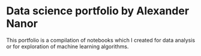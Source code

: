 # Data science portfolio by Alexander Nanor
This portfolio is a compilation of notebooks which I created for data analysis or for exploration of machine learning algorithms.
